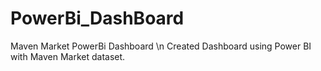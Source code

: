 # PowerBi_DashBoard
Maven Market PowerBi Dashboard \n
Created Dashboard using Power BI with Maven Market dataset.

